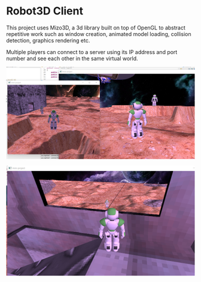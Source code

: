 # Robot3D Client

This project uses Mizo3D, a 3d library built on top of OpenGL to abstract repetitive work such as window creation, animated model loading, collision detection, graphics rendering etc.

Multiple players can connect to a server using its IP address and port number and see each other in the same virtual world.

![alt text](https://github.com/mizoxes/Robot3D/blob/main/assets/show1.png?raw=true)

![alt text](https://github.com/mizoxes/Robot3D/blob/main/assets/show2.png?raw=true)

